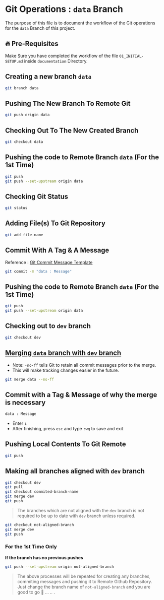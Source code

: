 # Git Operations : `data` Branch

The purpose of this file is to document the workflow of the Git operations for the `data` Branch of this project.

## 🔥 Pre-Requisites

Make Sure you have completed the workflow of the file `01_INITIAL-SETUP.md` inside `documentation` Directory.

## Creating a new branch `data`

```sh
git branch data
```

## Pushing The New Branch To Remote Git

```sh
git push origin data
```

## Checking Out To The New Created Branch

```sh
git checkout data
```

## Pushing the code to Remote Branch `data` (For the 1st Time)

```sh
git push
git push --set-upstream origin data
```

## Checking Git Status

```sh
git status
```

## Adding File(s) To Git Repository

```sh
git add file-name
```

## Commit With A Tag & A Message

Reference : [Git Commit Message Template](../../GIT-COMMIT-MESSAGE-TEMPLATE.md)

```sh
git commit -m "data : Message"
```

## Pushing the code to Remote Branch `data` (For the 1st Time)

```sh
git push
git push --set-upstream origin data
```

## Checking out to `dev` branch

```sh
git checkout dev
```

## <ins>Merging `data` branch with `dev` branch</ins>

- Note: `-no-ff` tells Git to retain all commit messages prior to the merge.
- This will make tracking changes easier in the future.

```sh
git merge data --no-ff
```

## Commit with a Tag & Message of why the merge is necessary

```sh
data : Message
```

- Enter `i`
- After finishing, press `esc` and type `:wq` to save and exit

## Pushing Local Contents To Git Remote

```sh
git push
```

## Making all branches aligned with `dev` branch

```sh
git checkout dev
git pull
git checkout commited-branch-name
git merge dev
git push
```

> The branches which are not aligned with the `dev` branch is not required to be up to date with `dev` branch unless required.

```sh
git checkout not-aligned-branch
git merge dev
git push
```

### For the 1st Time Only
<b>If the branch has no previous pushes</b>

```sh
git push --set-upstream origin not-aligned-branch
```

> The above processes will be repeated for creating any branches, commiting messages and pushing it to Remote Github Repository. Just change the branch name of `not-aligned-branch` and you are good to go 🚀 ... .. .